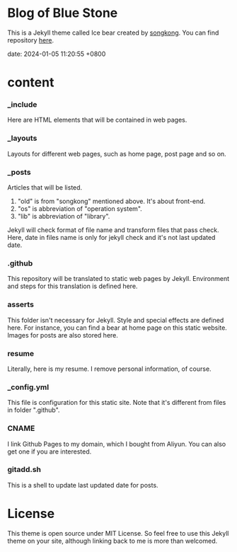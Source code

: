 # Blog of Blue Stone
This is a Jekyll theme called Ice bear created by [songkong](https://github.com/songkong). You can find repository [here](https://github.com/songkong/Blog).

date:   2024-01-05 11:20:55 +0800

# content
### _include
Here are HTML elements that will be contained in web pages.

### _layouts
Layouts for different web pages, such as home page, post page and so on.

### _posts
Articles that will be listed.

1. "old" is from "songkong" mentioned above. It's about front-end.
2. "os" is abbreviation of "operation system".
3. "lib" is abbreviation of "library".

Jekyll will check format of file name and transform files that pass check. Here, date in files name is only for jekyll check and it's not last updated date.

### .github
This repository will be translated to static web pages by Jekyll. Environment and steps for this translation is defined here.

### asserts
This folder isn't necessary for Jekyll. Style and special effects are defined here. For instance, you can find a bear at home page on this static website. Images for posts are also stored here.

### resume
Literally, here is my resume. I remove personal information, of course.

### _config.yml
This file is configuration for this static site. Note that it's different from files in folder ".github".

### CNAME
I link Github Pages to my domain, which I bought from Aliyun. You can also get one if you are interested.

### gitadd.sh
This is a shell to update last updated date for posts.


# License
This theme is open source under MIT License. So feel free to use this Jekyll theme on your site, although linking back to me is more than welcomed.

